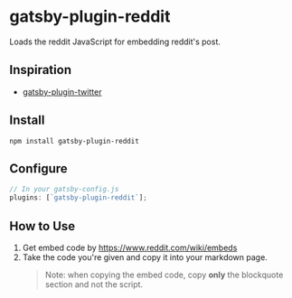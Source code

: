 # gatsby-plugin-reddit

Loads the reddit JavaScript for embedding reddit's post.

## Inspiration

- [gatsby-plugin-twitter](https://github.com/gatsbyjs/gatsby/tree/master/packages/gatsby-plugin-twitter)

## Install

```shell
npm install gatsby-plugin-reddit
```

## Configure

```javascript
// In your gatsby-config.js
plugins: [`gatsby-plugin-reddit`];
```

## How to Use

1. Get embed code by <https://www.reddit.com/wiki/embeds>
2. Take the code you're given and copy it into your markdown page.
   > Note: when copying the embed code, copy **only** the blockquote section and not the script.
